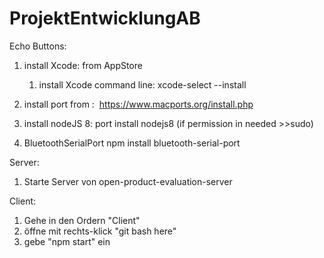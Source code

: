 # ProjektEntwicklungAB


Echo Buttons:

1. install Xcode: from AppStore
    1. install Xcode command line: 
 			xcode-select --install


2. install port from :  https://www.macports.org/install.php

3. install nodeJS 8: 
	port install nodejs8
	(if permission in needed >>sudo)

4. BluetoothSerialPort
	npm install bluetooth-serial-port


Server: 
1. Starte Server von open-product-evaluation-server

Client: 
1. Gehe in den Ordern "Client"
2. öffne mit rechts-klick "git bash here"
3. gebe "npm start" ein
